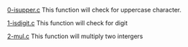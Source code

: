 [0-isupper.c](./0-isupper.c)
This function will check for uppercase character.

[1-isdigit.c](./1-isdigit.c)
This function will check for digit

[2-mul.c](./2-mul.c)
This function will multiply two intergers


